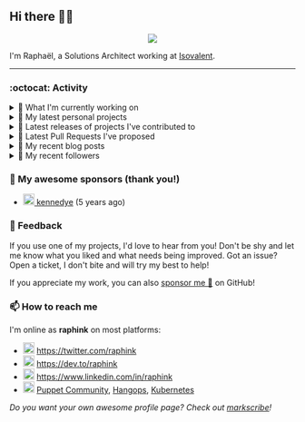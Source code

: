 ## Hi there 👋🏼


<p align="center">
  <a href="https://github.com/ryo-ma/github-profile-trophy"><img src="https://github-profile-trophy.vercel.app/?username=raphink&theme=darkhub&margin-w=15&margin-h=15&no-frame=true&column=5"/></a>
</p>


I'm Raphaël, a Solutions Architect working at [Isovalent](https://github.com/isovalent).

<hr />


### :octocat: Activity

<details>
<summary>👷 What I'm currently working on</summary>

- [raphink/blankword](https://github.com/raphink/blankword) -  (1 week ago)
- [raphink/conjugame](https://github.com/raphink/conjugame) -  (1 week ago)
- [isovalent/instruqt-go](https://github.com/isovalent/instruqt-go) - A Go library for the Instruqt API (2 weeks ago)
- [raphink/dotfiles](https://github.com/raphink/dotfiles) -  (2 weeks ago)
- [raphink/juanita](https://github.com/raphink/juanita) -  (3 weeks ago)
</details>

<details>
<summary>🌱 My latest personal projects</summary>

- [raphink/blankword](https://github.com/raphink/blankword) - 
- [raphink/conjugame](https://github.com/raphink/conjugame) - 
- [raphink/realitycheck](https://github.com/raphink/realitycheck) - a lightweight web app designed to help tweens and teens develop critical thinking skills in the age of social media
- [raphink/scriptoguessr](https://github.com/raphink/scriptoguessr) - A Bible verse localisation game
- [raphink/inktober](https://github.com/raphink/inktober) - 
</details>

<details>
<summary>🔭 Latest releases of projects I've contributed to</summary>

- [cilium/cilium](https://github.com/cilium/cilium) ([v1.17.4](https://github.com/cilium/cilium/releases/tag/v1.17.4), 1 week ago) - eBPF-based Networking, Security, and Observability
- [cilium/cilium-cli](https://github.com/cilium/cilium-cli) ([v0.18.3](https://github.com/cilium/cilium-cli/releases/tag/v0.18.3), 1 month ago) - CLI to install, manage &amp; troubleshoot Kubernetes clusters running Cilium
- [isovalent/instruqt-go](https://github.com/isovalent/instruqt-go) ([v1.7.0](https://github.com/isovalent/instruqt-go/releases/tag/v1.7.0), 5 months ago) - A Go library for the Instruqt API
- [cloud-native-suisse-romande/governance](https://github.com/cloud-native-suisse-romande/governance) ([v1.0.0](https://github.com/cloud-native-suisse-romande/governance/releases/tag/v1.0.0), 7 months ago) - Organization and Association governance
- [isovalent/credly-go](https://github.com/isovalent/credly-go) ([v1.0.0](https://github.com/isovalent/credly-go/releases/tag/v1.0.0), 8 months ago) - A Go library for the Credly API
</details>

<details>
<summary>🔨 Latest Pull Requests I've proposed</summary>

- [Add consent to UserInfo](https://github.com/isovalent/instruqt-go/pull/24) on [isovalent/instruqt-go](https://github.com/isovalent/instruqt-go) (2 weeks ago)
</details>

<details>
<summary>📜 My recent blog posts</summary>

- [How to Automatically Issue Badges for Instruqt Labs](https://dev.to/raphink/how-to-automatically-issue-badges-for-instruqt-labs-18k5) (7 months ago)
- [Streamlining Access to Embedded Instruqt Labs](https://dev.to/raphink/streamlining-access-to-embedded-instruqt-labs-4ph9) (7 months ago)
- [Towards a Modular DevOps Stack](https://dev.to/camptocamp-ops/towards-a-modular-devops-stack-257c) (3 years ago)
- [A 15-year Puppet Journey](https://dev.to/raphink/a-15-year-puppet-journey-4o39) (3 years ago)
- [How to allow dynamic Terraform Provider Configuration](https://dev.to/camptocamp-ops/how-to-allow-dynamic-terraform-provider-configuration-20ik) (4 years ago)
</details>

<details>
<summary>👥 My recent followers</summary>

- [<img src="https://avatars.githubusercontent.com/u/146518121?u=3fcc81c6097d6f4772eae8abd1a8662b7d1c9095&amp;v=4" height="20"/> yashpawar6849](https://github.com/yashpawar6849)
- [<img src="https://avatars.githubusercontent.com/u/7047165?u=9a1a6b75bc04355a42f517d4b720be472feda106&amp;v=4" height="20"/> netops2devops](https://github.com/netops2devops)
- [<img src="https://avatars.githubusercontent.com/u/34954109?v=4" height="20"/> snkd](https://github.com/snkd)
- [<img src="https://avatars.githubusercontent.com/u/78157563?u=b02e3426a7d0cca0c38a58a3085e7bbca87a52e7&amp;v=4" height="20"/> Charles-Chrismann](https://github.com/Charles-Chrismann)
- [<img src="https://avatars.githubusercontent.com/u/197335226?v=4" height="20"/> sins921](https://github.com/sins921)
</details>


### 💚 My awesome sponsors (thank you!)

- [<img src="https://avatars.githubusercontent.com/u/1110127?v=4" height="20"/> kennedye](https://github.com/kennedye) (5 years ago)


### 💬 Feedback

If you use one of my projects, I'd love to hear from you!
Don't be shy and let me know what you liked and what needs being improved.
Got an issue? Open a ticket, I don't bite and will try my best to help!

If you appreciate my work, you can also [sponsor me 💚](https://github.com/sponsors/raphink) on GitHub!


### 📫 How to reach me

I'm online as **raphink** on most platforms:

- <img src="https://raw.githubusercontent.com/FortAwesome/Font-Awesome/master/svgs/brands/twitter.svg" width="20" alt="Twitter" /> https://twitter.com/raphink
- <img src="https://raw.githubusercontent.com/FortAwesome/Font-Awesome/master/svgs/brands/dev.svg" width="20" alt="Blog" /> https://dev.to/raphink
- <img src="https://raw.githubusercontent.com/FortAwesome/Font-Awesome/master/svgs/brands/linkedin.svg" width="20" alt="LinkedIn" /> https://www.linkedin.com/in/raphink
- <img src="https://raw.githubusercontent.com/FortAwesome/Font-Awesome/master/svgs/brands/slack.svg" width="20" alt="Slack" /> [Puppet Community](https://slack.puppet.com/), [Hangops](https://signup.hangops.com/), [Kubernetes](https://slack.k8s.io/)

*Do you want your own awesome profile page? Check out [markscribe](https://github.com/muesli/markscribe)!*
